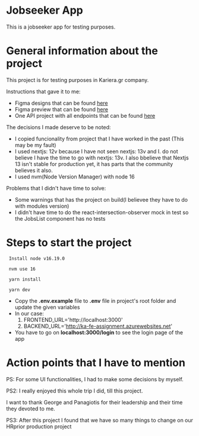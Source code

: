 # Jobseeker App
This is a jobseeker app for testing purposes.

# General information about the project
This project is for testing purposes in Kariera.gr company.

Ιnstructions that gave it to me:
* Figma designs that can be found [here](https://www.figma.com/file/1gxyhj9cuyXrVKYDvNVvMS/Frontend-challenge?node-id=1%3A3&t=hwe4nBqv9QWRWB7D-0)
* Figma preview that can be found [here](https://www.figma.com/proto/1gxyhj9cuyXrVKYDvNVvMS/Frontend-challenge?node-id=24%3A0&scaling=scale-down&page-id=1%3A3&starting-point-node-id=1%3A2)
* One API project with all endpoints that can be found [here](https://ka-fe-assignment.azurewebsites.net/api/docs/)

The decisions I made deserve to be noted:
* I copied funcionality from project that I have worked in the past (This may be my fault)
* I used nextjs: 12v because I have not seen nextjs: 13v and I. do not believe I have the time to go with nextjs: 13v. I also bbelieve that Nextjs 13 isn't stable for production yet, it has parts that the community believes it also.
* I used nvm(Node Version Manager) with node 16

Problems that I didn't have time to solve:
* Some warnings that has the project on build(I believee they have to do with modules version)
* I didn't have time to do the react-intersection-observer mock in test so the JobsList component has no tests

# Steps to start the project
```
 Install node v16.19.0
 
 nvm use 16
 
 yarn install
 
 yarn dev
```
* Copy the **.env.example** file to **.env** file in project's root folder and update the given variables 
* In our case:
  1) FRONTEND_URL='http://localhost:3000'
  2) BACKEND_URL='http://ka-fe-assignment.azurewebsites.net'
* You have to go on **localhost:3000/login** to see the login page of the app

# Action points that I have to mention

PS: For some UI functionalities, I had to make some decisions by myself.

PS2: I really enjoyed this whole trip I did, till this project.

I want to thank George and Panagiotis  for their leadership and their time they devoted to me.

PS3: After this project I found that we have so many things to change on our HRprior production project
